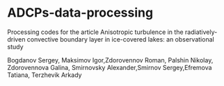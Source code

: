 # ADCPs-data-processing
Processing codes for the article
Anisotropic turbulence in the radiatively-driven convective boundary layer in ice-covered lakes: an observational study

Bogdanov Sergey, Maksimov Igor,Zdorovennov Roman, Palshin Nikolay, Zdorovennova Galina, Smirnovsky Alexander,Smirnov Sergey,Efremova Tatiana, Terzhevik Arkady
